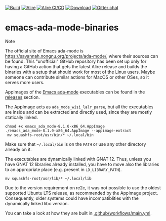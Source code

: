 [![Build](https://github.com/mgrojo/emacs-ada-mode-binaries/actions/workflows/main.yml/badge.svg)](https://github.com/mgrojo/alr2appimage/actions/workflows/main.yml)
[![Alire](https://img.shields.io/endpoint?url=https://alire.ada.dev/badges/emacs_ada_mode.json)](https://alire.ada.dev/crates/emacs_ada_mode.html)
[![Alire CI/CD](https://img.shields.io/endpoint?url=https://alire-crate-ci.ada.dev/badges/emacs_ada_mode.json)](https://alire-crate-ci.ada.dev/crates/emacs_ada_mode.html)
[![Download][download-img]][download]
[![Gitter chat](https://badges.gitter.im/gitterHQ/gitter.png)](https://gitter.im/ada-lang/Lobby)

  [download-img]: https://img.shields.io/github/downloads/mgrojo/emacs-ada-mode-binaries/total.svg
  [download]: https://github.com/mgrojo/emacs-ada-mode-binaries/releases
  
# emacs-ada-mode-binaries
> [!NOTE]  
> The official site of Emacs ada-mode is https://savannah.nongnu.org/projects/ada-mode/, where their sources can be found. This "unofficial" GitHub repository has been set up only for having a GitHub action that gets the latest Alire release and builds the binaries with a setup that  should work for most of the Linux users. Maybe someone can contribute similar actions for MacOS or other OSes, so it serves more users. 

AppImages of the [Emacs ada-mode](https://www.nongnu.org/ada-mode/) executables can be found in the [releases](https://github.com/mgrojo/emacs-ada-mode-binaries/releases) section.

The AppImage acts as `ada_mode_wisi_lalr_parse`, but all the executables are inside and can be extracted and directly used, since they are mostly statically linked. 

```
chmod +x emacs_ada_mode-8.1.0-x86_64.AppImage
./emacs_ada_mode-8.1.0-x86_64.AppImage --appimage-extract
 mv squashfs-root/usr/bin/* ~/.local/bin
```
Make sure that `~/.local/bin` is on the `PATH` or use any other directory already on it.

The executables are dynamically linked with GNAT 12. Thus, unless you have GNAT 12 libraries already installed, you have to move also the libraries to an appropriate place (e.g. present in `LD_LIBRARY_PATH`).
```
mv squashfs-root/usr/lib/* ~/.local/lib
```

Due to the version requirement on re2c, it was not possible to use the oldest supported Ubuntu LTS release, as recommended by the AppImage project. Consequently, older systems could have incompatiblities with the dynamically linked libc version.

You can take a look at how they are built in [.github/workflows/main.yml](.github/workflows/main.yml).
